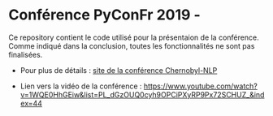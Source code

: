 # Conférence PyConFr 2019 - 

Ce repository contient le code utilisé pour la présentaion de la conférence. Comme indiqué dans la conclusion, toutes les fonctionnalités ne sont pas 
finalisées.

- Pour plus de détails : [site de la conférence Chernobyl-NLP](https://pierre-loic.github.io/)

- Lien vers la vidéo de la conférence : https://www.youtube.com/watch?v=1WQE0HhGEiw&list=PL_dGzOUQ0cyh9OPCiPXyRP9Px72SCHUZ_&index=44

